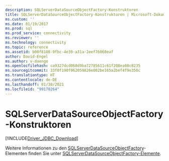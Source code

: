 ```yaml
---
description: SQLServerDataSourceObjectFactory-Konstruktoren
title: SQLServerDataSourceObjectFactory-Konstruktoren | Microsoft-Dokumentation
ms.custom: ''
ms.date: 01/19/2017
ms.prod: sql
ms.prod_service: connectivity
ms.reviewer: ''
ms.technology: connectivity
ms.topic: reference
ms.assetid: b00f8108-9fbc-4e39-a31a-2eef76060eaf
author: David-Engel
ms.author: v-daenge
ms.openlocfilehash: ca9327dcd068d9ba72785611c61f208ea08c8235
ms.sourcegitcommit: 33f0f190f962059826e002be165a2bef4f9e350c
ms.translationtype: HT
ms.contentlocale: de-DE
ms.lasthandoff: 01/30/2021
ms.locfileid: "99178264"
---
```

# <a name="sqlserverdatasourceobjectfactory-constructors"></a>SQLServerDataSourceObjectFactory-Konstruktoren
[!INCLUDE[Driver_JDBC_Download](../../../includes/driver_jdbc_download.md)]

  Weitere Informationen zu den [SQLServerDataSourceObjectFactory](../../../connect/jdbc/reference/sqlserverdatasourceobjectfactory-class.md)-Elementen finden Sie unter [SQLServerDataSourceObjectFactory-Elemente](../../../connect/jdbc/reference/sqlserverdatasourceobjectfactory-members.md).  
  
  
